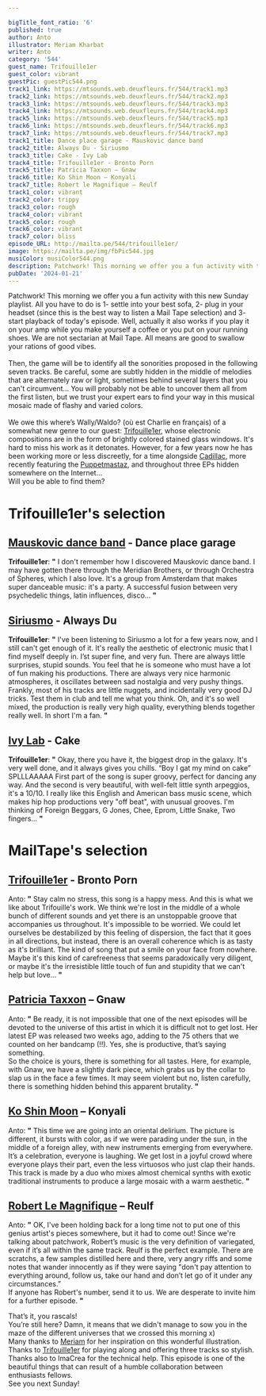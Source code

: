 ```yaml
---

bigTitle_font_ratio: '6'
published: true
author: Anto
illustrator: Meriam Kharbat
writer: Anto
category: '544'
guest_name: Trifouille1er
guest_color: vibrant
guestPic: guestPic544.png
track1_link: https://mtsounds.web.deuxfleurs.fr/544/track1.mp3
track2_link: https://mtsounds.web.deuxfleurs.fr/544/track2.mp3
track3_link: https://mtsounds.web.deuxfleurs.fr/544/track3.mp3
track4_link: https://mtsounds.web.deuxfleurs.fr/544/track4.mp3
track5_link: https://mtsounds.web.deuxfleurs.fr/544/track5.mp3
track6_link: https://mtsounds.web.deuxfleurs.fr/544/track6.mp3
track7_link: https://mtsounds.web.deuxfleurs.fr/544/track7.mp3
track1_title: Dance place garage - Mauskovic dance band
track2_title: Always Du - Siriusmo
track3_title: Cake - Ivy Lab
track4_title: Trifouille1er - Bronto Porn
track5_title: Patricia Taxxon – Gnaw
track6_title: Ko Shin Moon – Konyali
track7_title: Robert le Magnifique – Reulf
track1_color: vibrant
track2_color: trippy
track3_color: rough
track4_color: vibrant
track5_color: rough
track6_color: vibrant
track7_color: bliss
episode_URL: http://mailta.pe/544/trifouille1er/
image: https://mailta.pe/img/fbPic544.jpg
musiColor: musiColor544.png
description: Patchwork! This morning we offer you a fun activity with this new Sunday playlist. All you have to do is 1- settle into your best sofa, 2- plug in your headset (since this is the best way to listen a Mail Tape selection) and 3- start playback of today's episode. Well, actually it also works if you play it on your amp while you make yourself a coffee or you put on your running shoes. We are not sectarian at Mail Tape. All means are good to swallow your rations of good vibes.
pubDate: '2024-01-21'
---
```


Patchwork! This morning we offer you a fun activity with this new Sunday playlist. All you have to do is 1- settle into your best sofa, 2- plug in your headset (since this is the best way to listen a Mail Tape selection) and 3- start playback of today's episode. Well, actually it also works if you play it on your amp while you make yourself a coffee or you put on your running shoes. We are not sectarian at Mail Tape. All means are good to swallow your rations of good vibes.
<br><br>Then, the game will be to identify all the sonorities proposed in the following seven tracks. Be careful, some are subtly hidden in the middle of melodies that are alternately raw or light, sometimes behind several layers that you can't circumvent... You will probably not be able to uncover them all from the first listen, but we trust your expert ears to find your way in this musical mosaic made of flashy and varied colors.
<br><br>We owe this where’s Wally/Waldo? (où est Charlie en français) of a somewhat new genre to our guest: [Trifouille1er](https://trifouille1er.bandcamp.com/), whose electronic compositions are in the form of brightly colored stained glass windows. It's hard to miss his work as it detonates. However, for a few years now he has been working more or less discreetly, for a time alongside [Cadillac](https://www.instagram.com/p/B2y9lCeinZC/), more recently featuring the [Puppetmastaz](https://www.youtube.com/watch?v=QBNIJEQciMI), and throughout three EPs hidden somewhere on the Internet…
<br>Will you be able to find them?


# Trifouille1er's selection

## [Mauskovic dance band](https://mauskovicdanceband.bandcamp.com/) - Dance place garage

**Trifouille1er**: **"** I don't remember how I discovered Mauskovic dance band. I may have gotten there through the Meridian Brothers, or through Orchestra of Spheres, which I also love. It's a group from Amsterdam that makes super danceable music: it's a party. A successful fusion between very psychedelic things, latin influences, disco... **"** 

## [Siriusmo](https://siriusmomusic.bandcamp.com)  - Always Du

**Trifouille1er**: **"** I've been listening to Siriusmo a lot for a few years now, and I still can't get enough of it. It's really the aesthetic of electronic music that I find myself deeply in. I’st super fine, and very fun. There are always little surprises, stupid sounds. You feel that he is someone who must have a lot of fun making his productions. There are always very nice harmonic atmospheres, it oscillates between sad nostalgia and very pushy things. Frankly, most of his tracks are little nuggets, and incidentally very good DJ tricks. Test them in club and tell me what you think. Oh, and it's so well mixed, the production is really very high quality, everything blends together really well. In short I'm a fan. **"** 

## [Ivy Lab](https://ivylab.bandcamp.com) - Cake

**Trifouille1er**: **"** Okay, there you have it, the biggest drop in the galaxy. It's very well done, and it always gives you chills. “Boy I gat my mind on cake” SPLLLAAAAA
First part of the song is super groovy, perfect for dancing any way. And the second is very beautiful, with well-felt little synth arpeggios, it's a 10/10. I really like this English and American bass music scene, which makes hip hop productions very "off beat", with unusual grooves. I'm thinking of Foreign Beggars, G Jones, Chee, Eprom, Little Snake, Two fingers... **"** 

# MailTape's selection

## [Trifouille1er](https://trifouille1er.bandcamp.com/) - Bronto Porn

Anto: **"** Stay calm no stress, this song is a happy mess. And this is what we like about Trifouille's work. We think we're lost in the middle of a whole bunch of different sounds and yet there is an unstoppable groove that accompanies us throughout. It's impossible to be worried. We could let ourselves be destabilized by this feeling of dispersion, the fact that it goes in all directions, but instead, there is an overall coherence which is as tasty as it's brilliant. The kind of song that put a smile on your face from nowhere. Maybe it's this kind of carefreeness that seems paradoxically very diligent, or maybe it's the irresistible little touch of fun and stupidity that we can't help but love... **"** 

## [Patricia Taxxon](https://patriciataxxon.bandcamp.com/) – Gnaw

Anto: **"** Be ready, it is not impossible that one of the next episodes will be devoted to the universe of this artist in which it is difficult not to get lost. Her latest EP was released two weeks ago, adding to the 75 others that we counted on her bandcamp (!!). Yes, she is productive, that’s saying something.
<br>So the choice is yours, there is something for all tastes. Here, for example, with Gnaw, we have a slightly dark piece, which grabs us by the collar to slap us in the face a few times. It may seem violent but no, listen carefully, there is something hidden behind this apparent brutality. **"** 

## [Ko Shin Moon](https://koshinmoon.bandcamp.com/) – Konyali

Anto: **"** This time we are going into an oriental delirium. The picture is different, it bursts with color, as if we were parading under the sun, in the middle of a foreign alley, with new instruments emerging from everywhere. It’s a celebration, everyone is laughing. We get lost in a joyful crowd where everyone plays their part, even the less virtuosos who just clap their hands. This track is made by a duo who mixes almost chemical synths with exotic traditional instruments to produce a large mosaic with a warm aesthetic. **"** 

## [Robert Le Magnifique](https://robertlemagnifique.bandcamp.com) – Reulf

Anto: **"** OK, I've been holding back for a long time not to put one of this genius artist's pieces somewhere, but it had to come out! Since we're talking about patchwork, Robert’s music is the very definition of variegated, even if it’s all within the same track. Reulf is the perfect example. There are scratchs, a few samples distilled here and there, very angry riffs and some notes that wander innocently as if they were saying "don't pay attention to everything around, follow us, take our hand and don’t let go of it under any circumstances.”
<br>If anyone has Robert's number, send it to us. We are desperate to invite him for a further episode. **"** 

That’s it, you rascals!
<br>You’re still here? Damn, it means that we didn't manage to sow you in the maze of the different universes that we crossed this morning x)
<br>Many thanks to [Meriam](https://www.instagram.com/___meriamk___/) for her inspiration on this wonderful illustration. Thanks to [Trifouille1er](https://trifouille1er.bandcamp.com/) for playing along and offering three tracks so stylish. Thanks also to ImaCrea for the technical help. This episode is one of the beautiful things that can result of a humble collaboration between enthusiasts fellows.
<br>See you next Sunday!
